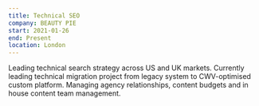 ```yaml
---
title: Technical SEO
company: BEAUTY PIE
start: 2021-01-26
end: Present
location: London
---
```


Leading technical search strategy across US and UK markets. Currently leading technical migration project from legacy system to CWV-optimised custom platform. Managing agency relationships, content budgets and in house content team management.